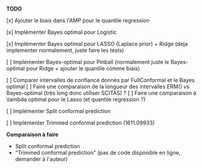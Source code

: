 **TODO**

[x] Ajouter le biais dans l'AMP pour le quantile regression 

[x] Implémenter Bayes optimal pour Logistic

[x] Implémenter Bayes optimal pour LASSO (Laplace prior) + Ridge (deja implementer normalement, juste faire les tests)

[ ] Implémenter Bayes-optimal pour Pinball (normalement juste le Bayes-optimal pour Ridge + ajouter le quantile comme biais)

[ ] Comparer intervalles de confiance donnés par FullConformal et le Bayes optimal
    [ ] Faire une comparaison de la longueur des intervalles ERM() _vs_ Bayes-optimal (très long donc utiliser SCITAS) ?
    [ ] Faire une comparaison à \lambda optimal pour le Lasso (et quantile regression ?)

[ ] Implémenter Split conformal prediction

[ ] Implémenter Trimmed conformal prediction (1611.09933)




**Comparaison à faire**
- Split conformal prediction 
- "Trimmed conformal prediction"  (pas de code disponible en ligne, demander à l'auteur)
